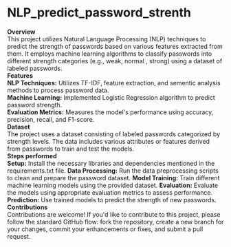 # NLP_predict_password_strenth  
**Overview**  
This project utilizes Natural Language Processing (NLP) techniques  to predict the strength of passwords based on various features extracted from them. It employs machine learning algorithms to classify passwords into different strength categories (e.g., weak, normal , strong) using a dataset of labeled passwords.  
**Features**  
  **NLP Techniques:** Utilizes TF-IDF, feature extraction, and sementic analysis methods to process password data.  
  **Machine Learning:** Implemented Logistic Regression algorithm to predict password strength.  
  **Evaluation Metrics:** Measures the model's performance using accuracy, precision, recall, and F1-score.   
**Dataset**  
The project uses a dataset consisting of labeled passwords categorized by strength levels. The data includes various attributes or features derived from passwords to train and test the models.  
**Steps performed**  
**Setup:** Install the necessary libraries and dependencies mentioned in the requirements.txt file.
**Data Processing:** Run the data preprocessing scripts to clean and prepare the password dataset.
**Model Training:** Train different machine learning models using the provided dataset.
**Evaluation:** Evaluate the models using appropriate evaluation metrics to assess performance.
**Prediction:** Use trained models to predict the strength of new passwords.  
**Contributions**  
Contributions are welcome! If you'd like to contribute to this project, please follow the standard GitHub flow: fork the repository, create a new branch for your changes, commit your enhancements or fixes, and submit a pull request.
